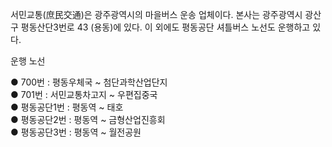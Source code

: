 서민교통(庶民交通)은 광주광역시의 마을버스 운송 업체이다. 본사는 광주광역시 광산구 평동산단3번로 43 (용동)에 있다. 이 외에도 평동공단
셔틀버스 노선도 운행하고 있다.

운행 노선

● 700번 : 평동우체국 ~ 첨단과학산업단지  
● 701번 : 서민교통차고지 ~ 우편집중국  
● 평동공단1번 : 평동역 ~ 태호  
● 평동공단2번 : 평동역 ~ 금형산업진흥회  
● 평동공단3번 : 평동역 ~ 월전공원

